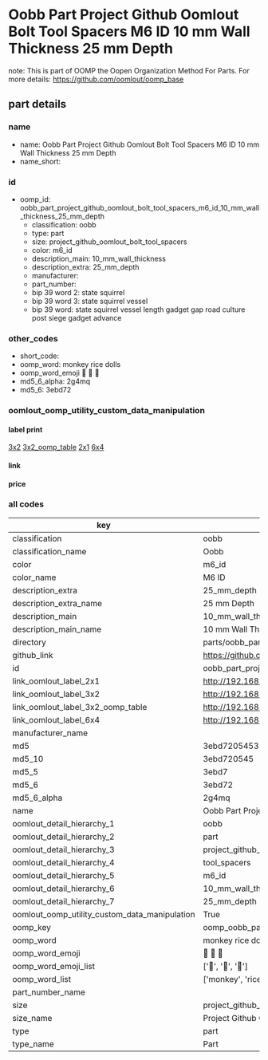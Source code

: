 # Oobb Part Project Github Oomlout Bolt Tool Spacers M6 ID 10 mm Wall Thickness 25 mm Depth  

note: This is part of OOMP the Oopen Organization Method For Parts. For more details: https://github.com/oomlout/oomp_base

##  part details
  







### name
* name: Oobb Part Project Github Oomlout Bolt Tool Spacers M6 ID 10 mm Wall Thickness 25 mm Depth
* name_short: 
### id
* oomp_id: oobb_part_project_github_oomlout_bolt_tool_spacers_m6_id_10_mm_wall_thickness_25_mm_depth
  * classification: oobb
  * type: part
  * size: project_github_oomlout_bolt_tool_spacers
  * color: m6_id
  * description_main: 10_mm_wall_thickness
  * description_extra: 25_mm_depth
  * manufacturer: 
  * part_number: 
  * bip 39 word 2: state squirrel
  * bip 39 word 3: state squirrel vessel
  * bip 39 word: state squirrel vessel length gadget gap road culture post siege gadget advance

### other_codes
* short_code: 
* oomp_word: monkey rice dolls
* oomp_word_emoji :monkey: :rice: :dolls:
* md5_6_alpha: 2g4mq
* md5_6: 3ebd72






### oomlout_oomp_utility_custom_data_manipulation
#### label print
[3x2](http://192.168.1.245:1112/?label=oomp%202g4mq)
[3x2_oomp_table](http://192.168.1.108:1112/?label=oomp%202g4mq)
[2x1](http://192.168.1.242:1112/?label=oomp%202g4mq)
[6x4](http://192.168.1.55:1112/?label=oomp%202g4mq)    

#### link

                              

#### price







### all codes 
| key | value |  
| --- | --- |  
| classification | oobb |  
| classification_name | Oobb |  
| color | m6_id |  
| color_name | M6 ID |  
| description_extra | 25_mm_depth |  
| description_extra_name | 25 mm Depth |  
| description_main | 10_mm_wall_thickness |  
| description_main_name | 10 mm Wall Thickness |  
| directory | parts/oobb_part_project_github_oomlout_bolt_tool_spacers_m6_id_10_mm_wall_thickness_25_mm_depth |  
| github_link | https://github.com/oomlout/oomlout_oomp_part_src/tree/main/parts/oobb_part_project_github_oomlout_bolt_tool_spacers_m6_id_10_mm_wall_thickness_25_mm_depth |  
| id | oobb_part_project_github_oomlout_bolt_tool_spacers_m6_id_10_mm_wall_thickness_25_mm_depth |  
| link_oomlout_label_2x1 | http://192.168.1.242:1112/?label=oomp%202g4mq |  
| link_oomlout_label_3x2 | http://192.168.1.245:1112/?label=oomp%202g4mq |  
| link_oomlout_label_3x2_oomp_table | http://192.168.1.108:1112/?label=oomp%202g4mq |  
| link_oomlout_label_6x4 | http://192.168.1.55:1112/?label=oomp%202g4mq |  
| manufacturer_name |  |  
| md5 | 3ebd72054535975d7d2f5801e634eea6 |  
| md5_10 | 3ebd720545 |  
| md5_5 | 3ebd7 |  
| md5_6 | 3ebd72 |  
| md5_6_alpha | 2g4mq |  
| name | Oobb Part Project Github Oomlout Bolt Tool Spacers M6 ID 10 mm Wall Thickness 25 mm Depth |  
| oomlout_detail_hierarchy_1 | oobb |  
| oomlout_detail_hierarchy_2 | part |  
| oomlout_detail_hierarchy_3 | project_github_bolt |  
| oomlout_detail_hierarchy_4 | tool_spacers |  
| oomlout_detail_hierarchy_5 | m6_id |  
| oomlout_detail_hierarchy_6 | 10_mm_wall_thickness |  
| oomlout_detail_hierarchy_7 | 25_mm_depth |  
| oomlout_oomp_utility_custom_data_manipulation | True |  
| oomp_key | oomp_oobb_part_project_github_oomlout_bolt_tool_spacers_m6_id_10_mm_wall_thickness_25_mm_depth |  
| oomp_word | monkey rice dolls |  
| oomp_word_emoji | :monkey: :rice: :dolls: |  
| oomp_word_emoji_list | [':monkey:', ':rice:', ':dolls:'] |  
| oomp_word_list | ['monkey', 'rice', 'dolls'] |  
| part_number_name |  |  
| size | project_github_oomlout_bolt_tool_spacers |  
| size_name | Project Github Oomlout Bolt Tool Spacers |  
| type | part |  
| type_name | Part |  
